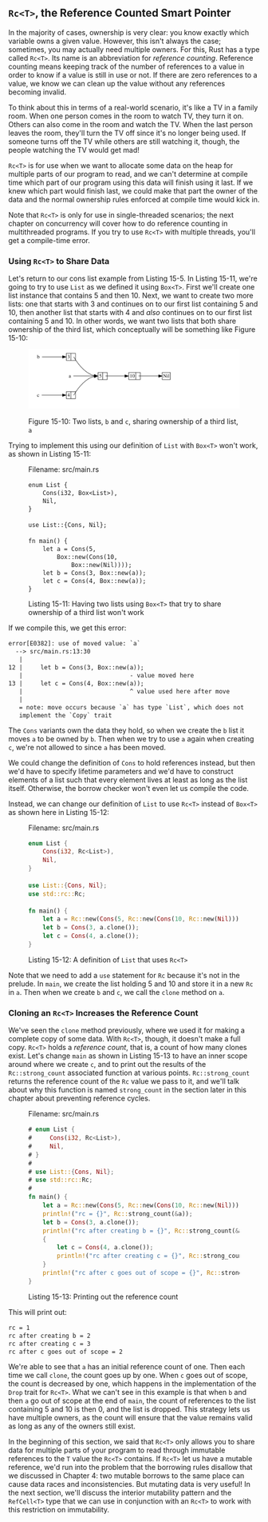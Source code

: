 ## `Rc<T>`, the Reference Counted Smart Pointer

In the majority of cases, ownership is very clear: you know exactly which
variable owns a given value. However, this isn't always the case; sometimes,
you may actually need multiple owners. For this, Rust has a type called
`Rc<T>`. Its name is an abbreviation for *reference counting*. Reference
counting means keeping track of the number of references to a value in order to
know if a value is still in use or not. If there are zero references to a
value, we know we can clean up the value without any references becoming
invalid.

To think about this in terms of a real-world scenario, it's like a TV in a
family room. When one person comes in the room to watch TV, they turn it on.
Others can also come in the room and watch the TV. When the last person leaves
the room, they'll turn the TV off since it's no longer being used. If someone
turns off the TV while others are still watching it, though, the people
watching the TV would get mad!

`Rc<T>` is for use when we want to allocate some data on the heap for multiple
parts of our program to read, and we can't determine at compile time which part
of our program using this data will finish using it last. If we knew which part
would finish last, we could make that part the owner of the data and the normal
ownership rules enforced at compile time would kick in.

Note that `Rc<T>` is only for use in single-threaded scenarios; the next
chapter on concurrency will cover how to do reference counting in
multithreaded programs. If you try to use `Rc<T>` with multiple threads,
you'll get a compile-time error.

### Using `Rc<T>` to Share Data

Let's return to our cons list example from Listing 15-5. In Listing 15-11, we're
going to try to use `List` as we defined it using `Box<T>`. First we'll create
one list instance that contains 5 and then 10. Next, we want to create two more
lists: one that starts with 3 and continues on to our first list containing 5
and 10, then another list that starts with 4 and *also* continues on to our
first list containing 5 and 10. In other words, we want two lists that both
share ownership of the third list, which conceptually will be something like
Figure 15-10:

<figure>

<img alt="Two lists that share ownership of a third list" src="img/trpl15-03.svg" class="center" />

<figcaption>

Figure 15-10: Two lists, `b` and `c`, sharing ownership of a third list, `a`

</figcaption>
</figure>

Trying to implement this using our definition of `List` with `Box<T>` won't
work, as shown in Listing 15-11:

<figure>
<span class="filename">Filename: src/main.rs</span>

```rust,ignore
enum List {
    Cons(i32, Box<List>),
    Nil,
}

use List::{Cons, Nil};

fn main() {
    let a = Cons(5,
        Box::new(Cons(10,
            Box::new(Nil))));
    let b = Cons(3, Box::new(a));
    let c = Cons(4, Box::new(a));
}
```

<figcaption>

Listing 15-11: Having two lists using `Box<T>` that try to share ownership of a
third list won't work

</figcaption>
</figure>

If we compile this, we get this error:

```text
error[E0382]: use of moved value: `a`
  --> src/main.rs:13:30
   |
12 |     let b = Cons(3, Box::new(a));
   |                              - value moved here
13 |     let c = Cons(4, Box::new(a));
   |                              ^ value used here after move
   |
   = note: move occurs because `a` has type `List`, which does not
   implement the `Copy` trait
```

The `Cons` variants own the data they hold, so when we create the `b` list it
moves `a` to be owned by `b`. Then when we try to use `a` again when creating
`c`, we're not allowed to since `a` has been moved.

We could change the definition of `Cons` to hold references instead, but then
we'd have to specify lifetime parameters and we'd have to construct elements of
a list such that every element lives at least as long as the list itself.
Otherwise, the borrow checker won't even let us compile the code.

Instead, we can change our definition of `List` to use `Rc<T>` instead of
`Box<T>` as shown here in Listing 15-12:

<figure>
<span class="filename">Filename: src/main.rs</span>

```rust
enum List {
    Cons(i32, Rc<List>),
    Nil,
}

use List::{Cons, Nil};
use std::rc::Rc;

fn main() {
    let a = Rc::new(Cons(5, Rc::new(Cons(10, Rc::new(Nil)))));
    let b = Cons(3, a.clone());
    let c = Cons(4, a.clone());
}
```

<figcaption>

Listing 15-12: A definition of `List` that uses `Rc<T>`

</figcaption>
</figure>

Note that we need to add a `use` statement for `Rc` because it's not in the
prelude. In `main`, we create the list holding 5 and 10 and store it in a new
`Rc` in `a`. Then when we create `b` and `c`, we call the `clone` method on `a`.

### Cloning an `Rc<T>` Increases the Reference Count

We've seen the `clone` method previously, where we used it for making a
complete copy of some data. With `Rc<T>`, though, it doesn't make a full copy.
`Rc<T>` holds a *reference count*, that is, a count of how many clones exist.
Let's change `main` as shown in Listing 15-13 to have an inner scope around
where we create `c`, and to print out the results of the `Rc::strong_count`
associated function at various points. `Rc::strong_count` returns the reference
count of the `Rc` value we pass to it, and we'll talk about why this function
is named `strong_count` in the section later in this chapter about preventing
reference cycles.

<figure>
<span class="filename">Filename: src/main.rs</span>

```rust
# enum List {
#     Cons(i32, Rc<List>),
#     Nil,
# }
#
# use List::{Cons, Nil};
# use std::rc::Rc;
#
fn main() {
    let a = Rc::new(Cons(5, Rc::new(Cons(10, Rc::new(Nil)))));
    println!("rc = {}", Rc::strong_count(&a));
    let b = Cons(3, a.clone());
    println!("rc after creating b = {}", Rc::strong_count(&a));
    {
        let c = Cons(4, a.clone());
        println!("rc after creating c = {}", Rc::strong_count(&a));
    }
    println!("rc after c goes out of scope = {}", Rc::strong_count(&a));
}
```

<figcaption>

Listing 15-13: Printing out the reference count

</figcaption>
</figure>

This will print out:

```text
rc = 1
rc after creating b = 2
rc after creating c = 3
rc after c goes out of scope = 2
```

We're able to see that `a` has an initial reference count of one. Then each
time we call `clone`, the count goes up by one. When `c` goes out of scope, the
count is decreased by one, which happens in the implementation of the `Drop`
trait for `Rc<T>`. What we can't see in this example is that when `b` and then
`a` go out of scope at the end of `main`, the count of references to the list
containing 5 and 10 is then 0, and the list is dropped. This strategy lets us
have multiple owners, as the count will ensure that the value remains valid as
long as any of the owners still exist.

In the beginning of this section, we said that `Rc<T>` only allows you to share
data for multiple parts of your program to read through immutable references to
the `T` value the `Rc<T>` contains. If `Rc<T>` let us have a mutable reference,
we'd run into the problem that the borrowing rules disallow that we discussed
in Chapter 4: two mutable borrows to the same place can cause data races and
inconsistencies. But mutating data is very useful! In the next section, we'll
discuss the interior mutability pattern and the `RefCell<T>` type that we can
use in conjunction with an `Rc<T>` to work with this restriction on
immutability.
